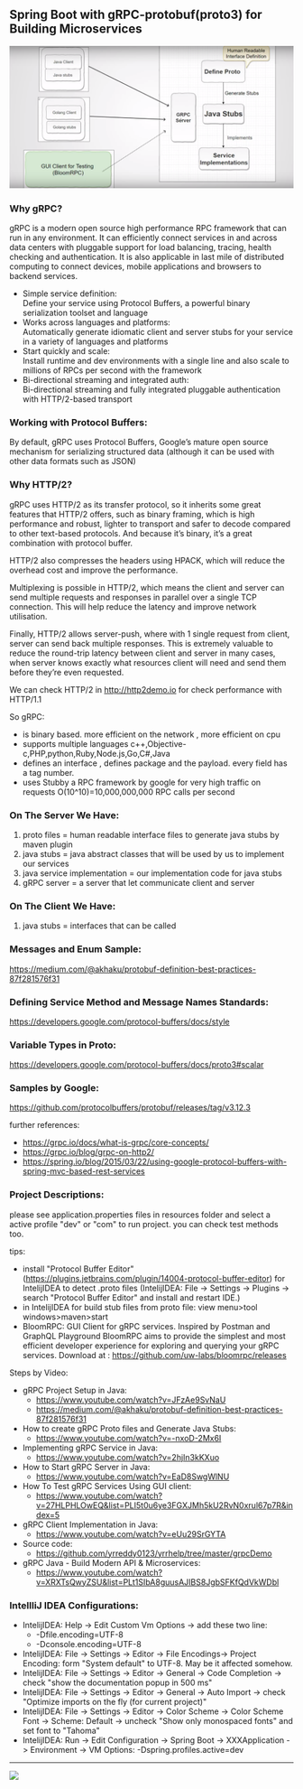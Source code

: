 ##  Spring Boot with gRPC-protobuf(proto3) for Building Microservices

![gRPC](grpc.png)

### Why gRPC?
gRPC is a modern open source high performance RPC framework that can run in any environment. It can efficiently connect services in and across data centers with pluggable support for load balancing, tracing, health checking and authentication. It is also applicable in last mile of distributed computing to connect devices, mobile applications and browsers to backend services.
- Simple service definition:    
Define your service using Protocol Buffers, a powerful binary serialization toolset and language
- Works across languages and platforms:     
Automatically generate idiomatic client and server stubs for your service in a variety of languages and platforms
- Start quickly and scale:  
Install runtime and dev environments with a single line and also scale to millions of RPCs per second with the framework
- Bi-directional streaming and integrated auth:     
Bi-directional streaming and fully integrated pluggable authentication with HTTP/2-based transport

### Working with Protocol Buffers:
By default, gRPC uses Protocol Buffers, Google’s mature open source mechanism for serializing structured data (although it can be used with other data formats such as JSON)

### Why HTTP/2?
gRPC uses HTTP/2 as its transfer protocol, so it inherits some great features that HTTP/2 offers, such as binary framing, which is high performance and robust, lighter to transport and safer to decode compared to other text-based protocols. And because it’s binary, it’s a great combination with protocol buffer.

HTTP/2 also compresses the headers using HPACK, which will reduce the overhead cost and improve the performance.

Multiplexing is possible in HTTP/2, which means the client and server can send multiple requests and responses in parallel over a single TCP connection. This will help reduce the latency and improve network utilisation.

Finally, HTTP/2 allows server-push, where with 1 single request from client, server can send back multiple responses. This is extremely valuable to reduce the round-trip latency between client and server in many cases, when server knows exactly what resources client will need and send them before they’re even requested.

We can check HTTP/2 in http://http2demo.io for check performance with HTTP/1.1

So gRPC:
- is binary based. more efficient on the network , more efficient on cpu
- supports multiple languages c++,Objective-c,PHP,python,Ruby,Node.js,Go,C#,Java
- defines an interface , defines package and the payload. every field has a tag number.
- uses Stubby a RPC framework by google for very high traffic on requests O(10^10)=10,000,000,000 RPC calls per second

### On The Server We Have:
1. proto files = human readable interface files to generate java stubs by maven plugin
2. java stubs = java abstract classes that will be used by us to implement our services
3. java service implementation = our implementation code for java stubs
4. gRPC server = a server that let communicate client and server

### On The Client We Have:
1. java stubs = interfaces that can be called

### Messages and Enum Sample: 
https://medium.com/@akhaku/protobuf-definition-best-practices-87f281576f31

### Defining Service Method and Message Names Standards: 
https://developers.google.com/protocol-buffers/docs/style

### Variable Types in Proto:
https://developers.google.com/protocol-buffers/docs/proto3#scalar

### Samples by Google: 
https://github.com/protocolbuffers/protobuf/releases/tag/v3.12.3

further references:     
- https://grpc.io/docs/what-is-grpc/core-concepts/
- https://grpc.io/blog/grpc-on-http2/
- https://spring.io/blog/2015/03/22/using-google-protocol-buffers-with-spring-mvc-based-rest-services

### Project Descriptions:
please see application.properties files in resources folder and select a active profile "dev" or "com" to run project. you can check test methods too.  

tips:
- install "Protocol Buffer Editor" (https://plugins.jetbrains.com/plugin/14004-protocol-buffer-editor) for IntelijIDEA to detect .proto files (IntelijIDEA: File -> Settings -> Plugins -> search "Protocol Buffer Editor" and install and restart IDE.)
- in IntelijIDEA for build stub files from proto file: view menu>tool windows>maven>start
- BloomRPC: GUI Client for gRPC services. Inspired by Postman and GraphQL Playground BloomRPC aims to provide the simplest and most efficient developer experience for exploring and querying your gRPC services. Download at : https://github.com/uw-labs/bloomrpc/releases


Steps by Video:
- gRPC Project Setup in Java:
    - https://www.youtube.com/watch?v=JFzAe9SvNaU
    - https://medium.com/@akhaku/protobuf-definition-best-practices-87f281576f31
- How to create gRPC Proto files and Generate Java Stubs:
    - https://www.youtube.com/watch?v=-nxoD-2Mx6I
- Implementing gRPC Service in Java:
    - https://www.youtube.com/watch?v=2hjIn3kKXuo
- How to Start gRPC Server in Java:
    - https://www.youtube.com/watch?v=EaD8SwgWlNU
- How To Test gRPC Services Using GUI client:
    - https://www.youtube.com/watch?v=27HLPHLOwEQ&list=PLI5t0u6ye3FGXJMh5kU2RvN0xrul67p7R&index=5
- gRPC Client Implementation in Java:   
    - https://www.youtube.com/watch?v=eUu29SrGYTA
- Source code:
    - https://github.com/yrreddy0123/yrrhelp/tree/master/grpcDemo
- gRPC Java - Build Modern API & Microservices:
    - https://www.youtube.com/watch?v=XRXTsQwyZSU&list=PLt1SIbA8guusAJIBS8JgbSFKfQdVkWDbl
    
### IntellliJ IDEA Configurations:
- IntelijIDEA: Help -> Edit Custom Vm Options -> add these two line:
    - -Dfile.encoding=UTF-8
    - -Dconsole.encoding=UTF-8
- IntelijIDEA: File -> Settings -> Editor -> File Encodings-> Project Encoding: form "System default" to UTF-8. May be it affected somehow.
- IntelijIDEA: File -> Settings -> Editor -> General -> Code Completion -> check "show the documentation popup in 500 ms"
- IntelijIDEA: File -> Settings -> Editor -> General -> Auto Import -> check "Optimize imports on the fly (for current project)"
- IntelijIDEA: File -> Settings -> Editor -> Color Scheme -> Color Scheme Font -> Scheme: Default -> uncheck "Show only monospaced fonts" and set font to "Tahoma"
- IntelijIDEA: Run -> Edit Configuration -> Spring Boot -> XXXApplication -> Environment -> VM Options: -Dspring.profiles.active=dev

<hr/>
<a href="mailto:eng.motahari@gmail.com?"><img src="https://img.shields.io/badge/gmail-%23DD0031.svg?&style=for-the-badge&logo=gmail&logoColor=white"/></a>



